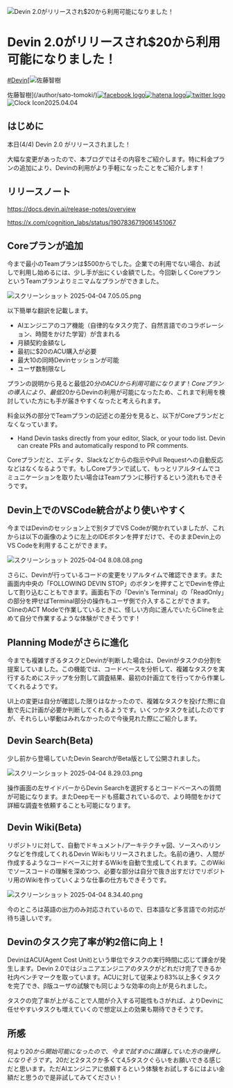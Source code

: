 ![Devin 2.0がリリースされ$20から利用可能になりました！](https://images.ctfassets.net/ct0aopd36mqt/2o20yt8D4nV5sHtiwd0C0r/3847180b350842b0a6a4f02ef0d5873b/eyecatch_devin_1200x630.png)

Devin 2.0がリリースされ$20から利用可能になりました！
================================

[#Devin](/tags/devin/)[![佐藤智樹](https://devio2023-media.developers.io/wp-content/uploads/devio_thumbnail/2024-06/sato-tomoki.png)

佐藤智樹](/author/sato-tomoki/)[![facebook logo](/img/sns/facebook.svg)](https://www.facebook.com/sharer.php?u=https%3A%2F%2Fdev.classmethod.jp%2Farticles%2Fdevin-2-release%2F&t=Devin%202.0%E3%81%8C%E3%83%AA%E3%83%AA%E3%83%BC%E3%82%B9%E3%81%95%E3%82%8C%2420%E3%81%8B%E3%82%89%E5%88%A9%E7%94%A8%E5%8F%AF%E8%83%BD%E3%81%AB%E3%81%AA%E3%82%8A%E3%81%BE%E3%81%97%E3%81%9F%EF%BC%81%20%7C%20DevelopersIOhttps%3A%2F%2Fdev.classmethod.jp%2Farticles%2Fdevin-2-release%2F&t=Devin%202.0%E3%81%8C%E3%83%AA%E3%83%AA%E3%83%BC%E3%82%B9%E3%81%95%E3%82%8C%2420%E3%81%8B%E3%82%89%E5%88%A9%E7%94%A8%E5%8F%AF%E8%83%BD%E3%81%AB%E3%81%AA%E3%82%8A%E3%81%BE%E3%81%97%E3%81%9F%EF%BC%81%20%7C%20DevelopersIO)[![hatena logo](/img/sns/hatena.svg)](https://b.hatena.ne.jp/add?mode=confirm&url=https%3A%2F%2Fdev.classmethod.jp%2Farticles%2Fdevin-2-release%2F&title=Devin%202.0%E3%81%8C%E3%83%AA%E3%83%AA%E3%83%BC%E3%82%B9%E3%81%95%E3%82%8C%2420%E3%81%8B%E3%82%89%E5%88%A9%E7%94%A8%E5%8F%AF%E8%83%BD%E3%81%AB%E3%81%AA%E3%82%8A%E3%81%BE%E3%81%97%E3%81%9F%EF%BC%81%20%7C%20DevelopersIOhttps%3A%2F%2Fdev.classmethod.jp%2Farticles%2Fdevin-2-release%2F&t=Devin%202.0%E3%81%8C%E3%83%AA%E3%83%AA%E3%83%BC%E3%82%B9%E3%81%95%E3%82%8C%2420%E3%81%8B%E3%82%89%E5%88%A9%E7%94%A8%E5%8F%AF%E8%83%BD%E3%81%AB%E3%81%AA%E3%82%8A%E3%81%BE%E3%81%97%E3%81%9F%EF%BC%81%20%7C%20DevelopersIO)[![twitter logo](/img/sns/twitter.svg)](https://twitter.com/intent/tweet?original_referer=https://dev.classmethod.jp/articles/devin-2-release/&text=%23DevelopersIO%20Devin%202.0%E3%81%8C%E3%83%AA%E3%83%AA%E3%83%BC%E3%82%B9%E3%81%95%E3%82%8C%2420%E3%81%8B%E3%82%89%E5%88%A9%E7%94%A8%E5%8F%AF%E8%83%BD%E3%81%AB%E3%81%AA%E3%82%8A%E3%81%BE%E3%81%97%E3%81%9F%EF%BC%81%20https%3A%2F%2Fdev.classmethod.jp%2Farticles%2Fdevin-2-release%2F&t=%23DevelopersIO%20Devin%202.0%E3%81%8C%E3%83%AA%E3%83%AA%E3%83%BC%E3%82%B9%E3%81%95%E3%82%8C%2420%E3%81%8B%E3%82%89%E5%88%A9%E7%94%A8%E5%8F%AF%E8%83%BD%E3%81%AB%E3%81%AA%E3%82%8A%E3%81%BE%E3%81%97%E3%81%9F%EF%BC%81%20)![Clock Icon](/img/clock.svg)2025.04.04

はじめに
----

本日(4/4) Devin 2.0 がリリースされました！  

大幅な変更があったので、本ブログではその内容をご紹介します。特に料金プランの追加により、Devinの利用がより手軽になったことをご紹介します！

リリースノート
-------

<https://docs.devin.ai/release-notes/overview>

<https://x.com/cognition_labs/status/1907836719061451067>

Coreプランが追加
----------

今まで最小のTeamプランは$500からでした。企業での利用でない場合、お試しで利用し始めるには、少し手が出にくい金額でした。今回新しくCoreプランというTeamプランよりミニマムなプランができました。

![スクリーンショット 2025-04-04 7.05.05.png](https://devio2024-2-media.developers.io/upload/6SxfQhAuEvOXuP6ne0ms3I/2025-04-03/elFm2KvHnHY3.png)

以下簡単な翻訳を記載します。

* AIエンジニアのコア機能（自律的なタスク完了、自然言語でのコラボレーション、時間をかけた学習）が含まれる
* 月額契約金額なし
* 最初に$20のACU購入が必要
* 最大10の同時Devinセッションが可能
* ユーザ数制限なし

プランの説明から見ると最低$20分のACUから利用可能になります！Coreプランの導入により、最低$20からDevinの利用が可能になったため、これまで利用を検討していた方にも手が届きやすくなったと考えられます。

料金以外の部分でTeamプランの記述との差分を見ると、以下がCoreプランだとなくなっています。

* Hand Devin tasks directly from your editor, Slack, or your todo list. Devin can create PRs and automatically respond to PR comments.

Coreプランだと、エディタ、Slackなどからの指示やPull Requestへの自動反応などはなくなるようです。もしCoreプランで試して、もっとリアルタイムでコミュニケーションを取りたい場合はTeamプランに移行するという流れもできそうです。

Devin上でのVSCode統合がより使いやすく
------------------------

今まではDevinのセッション上で別タブでVS Codeが開かれていましたが、これからは以下の画像のように左上のIDEボタンを押すだけで、そのままDevin上のVS Codeを利用することができます。

![スクリーンショット 2025-04-04 8.08.08.png](https://devio2024-2-media.developers.io/upload/6SxfQhAuEvOXuP6ne0ms3I/2025-04-03/N7lHj4pU8srT.png)

さらに、Devinが行っているコードの変更をリアルタイムで確認できます。また画面内中央の「FOLLOWING DEVIN STOP」のボタンを押すことでDevinを停止して割り込むこともできます。画面右下の「Devin's Terminal」の「ReadOnly」の部分を押せばTerminal部分の操作もユーザ側で介入することができます。ClineのACT Modeで作業しているときに、怪しい方向に進んでいたらClineを止めて自分で作業するような体験ができそうです！

Planning Modeがさらに進化
-------------------

今までも複雑すぎるタスクとDevinが判断した場合は、Devinがタスクの分割を提案していました。この機能では、コードベースを分析して、複雑なタスクを実行するためにステップを分割して調査結果、最初の計画立てを行ってから作業してくれるようです。

UI上の変更は自分が確認した限りはなかったので、複雑なタスクを投げた際に自動で先に計画が必要か判断してくれるようです。いくつかタスクを試したのですが、それらしい挙動はみれなかったので今後見れた際にご紹介します。

Devin Search(Beta)
------------------

少し前から登場していたDevin SearchがBeta版として公開されました。

![スクリーンショット 2025-04-04 8.29.03.png](https://devio2024-2-media.developers.io/upload/6SxfQhAuEvOXuP6ne0ms3I/2025-04-03/Xs3ip3nZPXRb.png)

操作画面の左サイドバーからDevin Searchを選択するとコードベースへの質問が可能になります。またDeepモードも搭載されているので、より時間をかけて詳細な調査を依頼することも可能になります。

Devin Wiki(Beta)
----------------

リポジトリに対して、自動でドキュメント/アーキテクチャ図、ソースへのリンクなどを作成してくれるDevin Wikiもリリースされました。名前の通り、人間が作成するようなコードベースに対するWikiを自動で生成してくれます。このWikiでソースコードの理解を深めつつ、必要な部分は自分で抜き出すだけでリポジトリ用のWikiを作っていくような仕事の仕方もできそうです。

![スクリーンショット 2025-04-04 8.34.40.png](https://devio2024-2-media.developers.io/upload/6SxfQhAuEvOXuP6ne0ms3I/2025-04-03/OGWKBADIqQ3e.png)

今のところは英語の出力のみ対応されているので、日本語など多言語での対応が待ち遠しいです。

Devinのタスク完了率が約2倍に向上！
--------------------

DevinはACU(Agent Cost Unit)という単位でタスクの実行時間に応じて課金が発生します。Devin 2.0ではジュニアエンジニアのタスクがどれだけ完了できるか社内ベンチマークを取っています。ACUに対して従来より83%以上多くタスクを完了でき、β版ユーザの試験でも同じような効率の向上が見られました。

タスクの完了率が上がることで人間が介入する可能性もさがれば、よりDevinに任せやすいタスクも増えていくので想定以上の効果も期待できそうです。

所感
--

何より$20から開始可能になったので、今まで試すのに躊躇していた方の後押しになりそうです。$20だと2タスクか多くて4,5タスクぐらいをお願いできる感じだと思います。ただAIエンジニアに依頼するという体験をお試しするにはよい金額だと思うので是非試してみてください！

